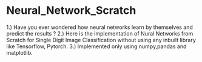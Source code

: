 ﻿# Neural_Network_Scratch

1.) Have you ever wondered how neural networks learn by themselves and predict the results ?
2.) Here is the implementation of Nural Networks from Scratch for Single Digit Image Classification without using any inbuilt library like Tensorflow, Pytorch.
3.) Implemented only using numpy,pandas and matplotlib.



